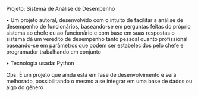 Projeto: Sistema de Análise de Desempenho  

• Um projeto autoral, desenvolvido com o intuito de facilitar a análise de desempenho de funcionários, baseando-se em perguntas feitas do próprio sistema ao chefe ou ao funcionário e com base em suas respostas o sistema dá um veredito de desempenho tanto pessoal quanto profissional baseando-se em parâmetros que podem ser estabelecidos pelo chefe e programador trabalhando em conjunto 

• Tecnologia usada: Python 

Obs. É um projeto que ainda está em fase de desenvolvimento e será melhorado, possibilitando o mesmo a se integrar em uma base de dados ou algo do gênero 
